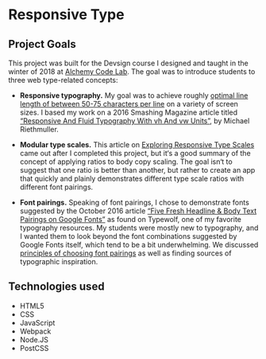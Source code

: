 # Responsive Type

## Project Goals

This project was built for the Devsign course I designed and taught in the winter of 2018 at [Alchemy Code Lab](https://www.alchemycodelab.com/). The goal was to introduce students to three web type-related concepts:

* **Responsive typography.** My goal was to achieve roughly [optimal line length of between 50-75 characters per line](https://baymard.com/blog/line-length-readability) on a variety of screen sizes. I based my work on a 2016 Smashing Magazine article titled [“Responsive And Fluid Typography With vh And vw Units”](https://www.smashingmagazine.com/2016/05/fluid-typography/), by Michael Riethmuller.

* **Modular type scales.** This article on [Exploring Responsive Type Scales](https://medium.com/sketch-app-sources/exploring-responsive-type-scales-cf1da541be54) came out after I completed this project, but it‘s a good summary of the concept of applying ratios to body copy scaling. The goal isn‘t to suggest that one ratio is better than another, but rather to create an app that quickly and plainly demonstrates different type scale ratios with different font pairings.

* **Font pairings.** Speaking of font pairings, I chose to demonstrate fonts suggested by the October 2016 article [“Five Fresh Headline & Body Text Pairings on Google Fonts”](https://www.typewolf.com/blog/google-fonts-combinations) as found on Typewolf, one of my favorite typography resources. My students were mostly new to typography, and I wanted them to look beyond the font combinations suggested by Google Fonts itself, which tend to be a bit underwhelming. We discussed [principles of choosing font pairings](https://www.canva.com/learn/combining-fonts-10-must-know-tips-from-a-designer/) as well as finding sources of typographic inspiration.

## Technologies used

* HTML5
* CSS
* JavaScript
* Webpack
* Node.JS
* PostCSS